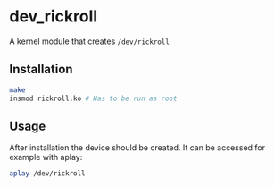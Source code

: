 # dev_rickroll

A kernel module that creates `/dev/rickroll`

## Installation
```sh
make
insmod rickroll.ko # Has to be run as root
```

## Usage
After installation the device should be created.
It can be accessed for example with aplay:
```sh
aplay /dev/rickroll
```
